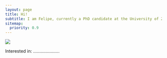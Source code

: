 ```yaml
---
layout: page
title: Hi!
subtitle: I am Felipe, currently a PhD candidate at the University of Zaragoza.
sitemap:
  priority: 0.9
---
```


<!-- <img src="{{ '/assets/img/nene.jpg' | prepend: site.baseurl }}" id="about-img"> -->

<img src="{{ '/assets/img/foto.jpg' | prepend: site.baseurl }}" id="about-img">

<div id="describe-text">
	<p>Interested in: .....................</p>
</div>

